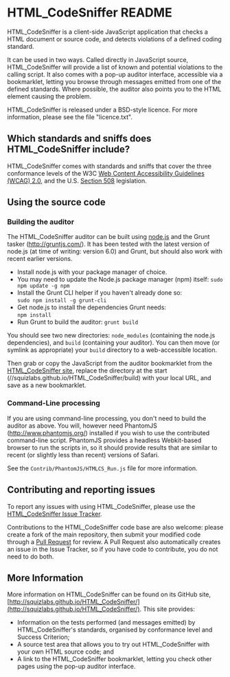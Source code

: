 # HTML_CodeSniffer README

HTML_CodeSniffer is a client-side JavaScript application that checks a HTML document or source code, and detects violations of a defined coding standard.

It can be used in two ways. Called directly in JavaScript source, HTML_CodeSniffer will provide a list of known and potential violations to the calling script. It also comes with a pop-up auditor interface, accessible via a bookmarklet, letting you browse through messages emitted from one of the defined standards. Where possible, the auditor also points you to the HTML element causing the problem.

HTML_CodeSniffer is released under a BSD-style licence. For more information, please see the file "licence.txt".

## Which standards and sniffs does HTML_CodeSniffer include?

HTML_CodeSniffer comes with standards and sniffs that cover the three conformance levels of the W3C [Web Content Accessibility Guidelines (WCAG) 2.0](http://www.w3.org/TR/WCAG20), and the U.S. [Section 508](http://section508.gov/index.cfm?fuseAction=stdsdoc) legislation.

## Using the source code

### Building the auditor

The HTML\_CodeSniffer auditor can be built using [node.js](https://nodejs.org/) and the Grunt
tasker (http://gruntjs.com/). It has been tested with the latest version of node.js
(at time of writing: version 6.0) and Grunt, but should also work with recent
earlier versions. 

* Install node.js with your package manager of choice.
* You may need to update the Node.js package manager (npm) itself: 
  <code>sudo npm update -g npm</code>
* Install the Grunt CLI helper if you haven't already done so:  
  <code>sudo npm install -g grunt-cli</code>
* Get node.js to install the dependencies Grunt needs:  
  <code>npm install</code>
* Run Grunt to build the auditor:
  <code>grunt build</code>
  
You should see two new directories: <code>node_modules</code> (containing the node.js
dependencies), and <code>build</code> (containing your auditor). You can then move
(or symlink as appropriate) your <code>build</code> directory to a web-accessible
location.

Then grab or copy the JavaScript from the auditor bookmarklet from the [HTML_CodeSniffer site](https://squizlabs.github.io/HTML_CodeSniffer),
replace the directory at the start (//squizlabs.github.io/HTML_CodeSniffer/build) with your local URL, and save as a new bookmarklet.
  
### Command-Line processing

If you are using command-line processing, you don't need to build the auditor as above.
You will, however need PhantomJS (http://www.phantomjs.org/) installed if you wish to
use the contributed command-line script. PhantomJS provides a headless Webkit-based
browser to run the scripts in, so it should provide results that are similar to 
recent (or slightly less than recent) versions of Safari.

See the <code>Contrib/PhantomJS/HTMLCS_Run.js</code> file for more information.

## Contributing and reporting issues

To report any issues with using HTML_CodeSniffer, please use the [HTML_CodeSniffer Issue Tracker](http://github.com/squizlabs/HTML_CodeSniffer/issues).

Contributions to the HTML_CodeSniffer code base are also welcome: please create a fork of the main repository, then submit your modified code through a [Pull Request](http://help.github.com/send-pull-requests/) for review. A Pull Request also automatically creates an issue in the Issue Tracker, so if you have code to contribute, you do not need to do both.

## More Information

More information on HTML_CodeSniffer can be found on its GitHub site, [http://squizlabs.github.io/HTML_CodeSniffer/](http://squizlabs.github.io/HTML_CodeSniffer/). This site provides:

- Information on the tests performed (and messages emitted) by HTML_CodeSniffer's standards, organised by conformance level and Success Criterion;
- A source test area that allows you to try out HTML_CodeSniffer with your own HTML source code; and
- A link to the HTML_CodeSniffer bookmarklet, letting you check other pages using the pop-up auditor interface.
